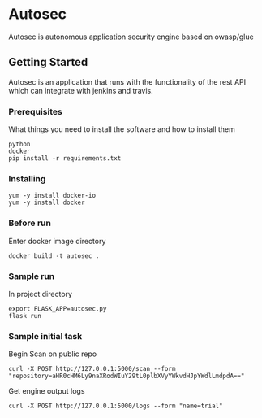 # Autosec
Autosec is autonomous application security engine based on owasp/glue

## Getting Started

Autosec is an application that runs with the functionality of the rest API which can integrate with jenkins and travis.

### Prerequisites

What things you need to install the software and how to install them

```
python
docker
pip install -r requirements.txt
```

### Installing


```
yum -y install docker-io
yum -y install docker
```
### Before run
Enter docker image directory
```
docker build -t autosec .
```

### Sample run

In project directory

```
export FLASK_APP=autosec.py
flask run
```

### Sample initial task

Begin Scan on public repo

```
curl -X POST http://127.0.0.1:5000/scan --form "repository=aHR0cHM6Ly9naXRodWIuY29tL0plbXVyYWkvdHJpYWdlLmdpdA=="
```

Get engine output logs 
```
curl -X POST http://127.0.0.1:5000/logs --form "name=trial"
```
